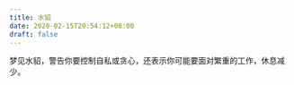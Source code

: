 ```yaml
---
title: 水貂
date: 2020-02-15T20:54:12+08:00
draft: false
---
```


梦见水貂，警告你要控制自私或贪心，还表示你可能要面对繁重的工作，休息减少。
